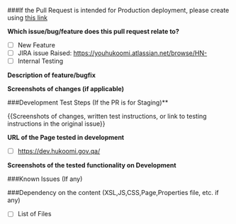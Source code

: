###If the Pull Request is intended for Production deployment, please create using [this link](https://github.com/hayagreeva/Hukoomi-Revamp/compare/production...staging?expand=1&template=production_deployment.md&title=Production+Deployment+YYYY-MM-DD&labels=Production+Deployment&assignees=j-saraiya)


**Which issue/bug/feature does this pull request relate to?**

- [ ] New Feature
- [ ] JIRA issue Raised: https://youhukoomi.atlassian.net/browse/HN-
- [ ] Internal Testing

**Description of feature/bugfix**


**Screenshots of changes (if applicable)**

###Development Test Steps (If the PR is for Staging)**

{{Screenshots of changes, written test instructions, or link to testing instructions in the original issue}}

**URL of the Page tested in development**

- [ ] https://dev.hukoomi.gov.qa/

**Screenshots of the tested functionality on Development**

###Known Issues (If any)

###Dependency on the content (XSL,JS,CSS,Page,Properties file, etc. if any)

- [ ] List of Files